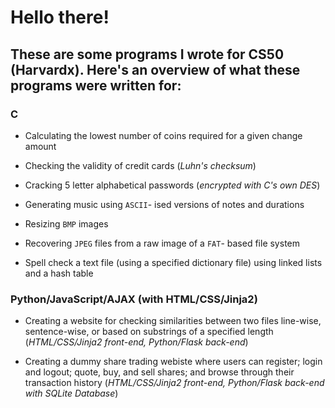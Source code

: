 # Hello there!

## These are some programs I wrote for CS50 (Harvardx). Here's an overview of what these programs were written for:  
  
  ### C

- Calculating the lowest number of coins required for a given change amount

- Checking the validity of credit cards (*Luhn's checksum*)

- Cracking 5 letter alphabetical passwords (*encrypted with C's own DES*)

- Generating music using `ASCII`- ised versions of notes and durations

- Resizing `BMP` images

- Recovering `JPEG` files from a raw image of a `FAT`- based file system

- Spell check a text file (using a specified dictionary file) using linked lists and a hash table  
    
### Python/JavaScript/AJAX (with HTML/CSS/Jinja2)  
 
- Creating a website for checking similarities between two files line-wise, sentence-wise, or based on substrings of a specified length (_HTML/CSS/Jinja2 front-end, Python/Flask back-end_)  
  
- Creating a dummy share trading webiste where users can register; login and logout; quote, buy, and sell shares; and browse
through their transaction history (_HTML/CSS/Jinja2 front-end, Python/Flask back-end with SQLite Database_) 

